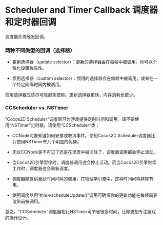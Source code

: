 # Scheduler and Timer Callback 调度器和定时器回调

调度器负责触发回调。

### 两种不同类型的回调（选择器）

- 更新选择器（update selector）：更新的选择器会在每帧中被调用。你可以个性化设置优先性。

- 惯用选择器（custom selector）：惯用的选择器会在每帧中被调用，或者在一个特定间隔时间内被调用。

惯用选择器应该尽可能避免使用。更新选择器更快，内存消耗也更少。

### CCScheduler vs. NSTimer

“Cocos2D Scheduler”调度器可为游戏提供定时时间和调用。请不要使用“NSTimer”定时器，请使用“CCScheduler”类：

- CCNode对象知道如何安排或取消事件。使用Cocos2D Scheduler调度器比只使用NSTimer有几个明显的优势。

- 无论CCNode是不可见了还是在场景中被消除了，调度器调用都会停止活动。

- 当Cocos2D引擎暂停时，调度器调用也会停止活动，而当Cocos2D引擎继续工作时，调度器也会重新调度。

- 调度器能提供毫秒时间间隔的调用。在物理学引擎中，这种时间间隔非常有用。

- 使用调度器用“this->scheduleUpdate()”调用可确保你的更新功能在每帧需要渲染前被调用。

总之，“CCScheduler”调度器相比NSTimer可节省很多时间，让你更加专注游戏的操作设计。